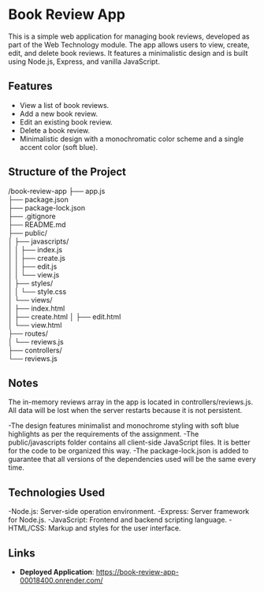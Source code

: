 # Book Review App

This is a simple web application for managing book reviews, developed as part of the Web Technology module. The app allows users to view, create, edit, and delete book reviews. It features a minimalistic design and is built using Node.js, Express, and vanilla JavaScript.

## Features

- View a list of book reviews.
- Add a new book review.
- Edit an existing book review.
- Delete a book review.
- Minimalistic design with a monochromatic color scheme and a single accent color (soft blue).

## Structure of the Project

/book-review-app
├── app.js              
├── package.json        
├── package-lock.json   
├── .gitignore          
├── README.md           
├── public/             
│   ├── javascripts/    
│   │   ├── index.js    
│   │   ├── create.js  
│   │   ├── edit.js     
│   │   └── view.js    
│   ├── styles/         
│   │   └── style.css   
│   └── views/          
│       ├── index.html  
│       ├── create.html 
│       ├── edit.html   
│       └── view.html   
├── routes/             
│   └── reviews.js      
├── controllers/        
    └── reviews.js      
         

## Notes
The in-memory reviews array in the app is located in controllers/reviews.js. All data will be lost when the server restarts because it is not persistent.

-The design features minimalist and monochrome styling with soft blue highlights as per the requirements of the assignment.
-The public/javascripts folder contains all client-side JavaScript files. It is better for the code to be organized this way.
-The package-lock.json is added to guarantee that all versions of the dependencies used will be the same every time.

## Technologies Used

-Node.js: Server-side operation environment.
-Express: Server framework for Node.js.
-JavaScript: Frontend and backend scripting language.
-HTML/CSS: Markup and styles for the user interface.

## Links
- **Deployed Application**: https://book-review-app-00018400.onrender.com/
